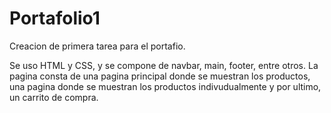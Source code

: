 # Portafolio1

Creacion de primera tarea para el portafio. 

Se uso HTML y CSS, y se compone de navbar, main, footer, entre otros. 
La pagina consta de una pagina principal donde se muestran los productos, una pagina donde se muestran los 
productos indivudualmente y por ultimo, un carrito de compra. 
